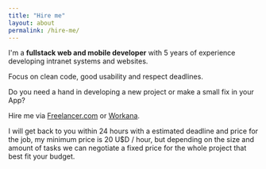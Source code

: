 ```yaml
---
title: "Hire me"
layout: about
permalink: /hire-me/
---
```

  I'm a **fullstack web and mobile developer** with 5 years of experience developing intranet systems and websites. 

  Focus on clean code, good usability and respect deadlines.

  Do you need a hand in developing a new project or make a small fix in your App? 

  Hire me via [Freelancer.com](https://www.freelancer.com/u/ElephWebb) or [Workana](https://www.workana.com/freelancer/22c4385db2ad4f196384541a2314bda9).

  I will get back to you within 24 hours with a estimated deadline and price for the job, my minimum price is 20 U$D / hour, but depending on the size and amount of tasks we can negotiate a fixed price for the whole project that best fit your budget.

